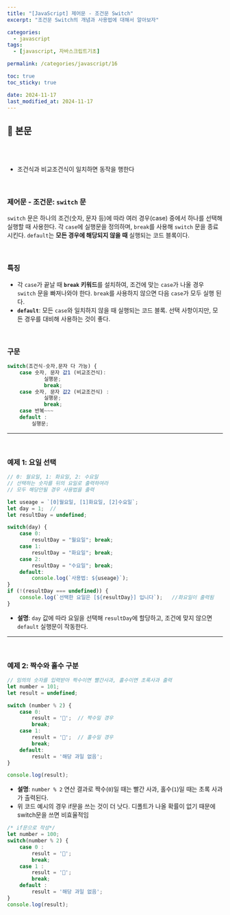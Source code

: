 ```yaml
---
title: "[JavaScript] 제어문 - 조건문 Switch"
excerpt: "조건문 Switch의 개념과 사용법에 대해서 알아보자"

categories:
  - javascript
tags:
  - [javascript, 자바스크립트기초]

permalink: /categories/javascript/16

toc: true
toc_sticky: true

date: 2024-11-17
last_modified_at: 2024-11-17
---
```


## 🦥 본문

<br>
<br>

- 조건식과 비교조건식이 일치하면 동작을 행한다

<br>

### **제어문 - 조건문: `switch` 문**

`switch` 문은 하나의 조건(숫자, 문자 등)에 따라 여러 경우(case) 중에서 하나를 선택해 실행할 때 사용한다. 각 `case`에 실행문을 정의하며, `break`를 사용해 `switch` 문을 종료시킨다. `default`는 **모든 경우에 해당되지 않을 때** 실행되는 코드 블록이다.

<br>

### **특징**

- 각 `case`가 끝날 때 **`break` 키워드**를 설치하여, 조건에 맞는 `case`가 나올 경우 `switch` 문을 빠져나와야 한다. `break`를 사용하지 않으면 다음 `case`가 모두 실행 된다.
- **`default`**: 모든 `case`와 일치하지 않을 때 실행되는 코드 블록. 선택 사항이지만, 모든 경우를 대비해 사용하는 것이 좋다.

<br>


### **구문**

```jsx
switch(조건식-숫자,문자 다 가능) {
    case 숫자, 문자 값1 (비교조건식):
            실행문;
            break;
    case 숫자, 문자 값2 (비교조건식) :
            실행문;
            break;
    case 반복~~~
    default : 
        실행문;

```

---

<br>


### **예제 1: 요일 선택**

```jsx
// 0: 월요일, 1: 화요일, 2: 수요일 
// 선택하는 숫자를 뒤의 요일로 출력하여라 
// 모두 해당안될 경우 사용법을 출력

let useage = `[0]월요일, [1]화요일, [2]수요일`;
let day = 1;  // 
let resultDay = undefined;

switch(day) {
    case 0:
        resultDay = "월요일"; break;
    case 1:
        resultDay = "화요일"; break;
    case 2:
        resultDay = "수요일"; break;
    default:
        console.log(`사용법: ${useage}`);
}
if (!(resultDay === undefined)) {
    console.log(`선택한 요일은 [${resultDay}] 입니다`);   //화요일이 출력됨
}
```

- **설명**: `day` 값에 따라 요일을 선택해 `resultDay`에 할당하고, 조건에 맞지 않으면 `default` 실행문이 작동한다.

---

<br>


### **예제 2: 짝수와 홀수 구분**

```jsx
// 임의의 숫자를 입력받아 짝수이면 빨간사과, 홀수이면 초록사과 출력
let number = 101;
let result = undefined;

switch (number % 2) {
    case 0:
        result = '🍎';  // 짝수일 경우
        break;
    case 1:
        result = '🍏';  // 홀수일 경우
        break;
    default:
        result = '해당 과일 없음';
}

console.log(result);
```

- **설명**: `number % 2` 연산 결과로 짝수(`0`)일 때는 빨간 사과, 홀수(`1`)일 때는 초록 사과가 출력된다.
- 위 코드 예시의 경우 if문을 쓰는 것이 더 낫다.  디폴트가 나올 확률이 없기 때문에 switch문을 쓰면 비효율적임

```jsx
/* if문으로 작성*/
let number = 100;
switch(number % 2) {
    case 0 :
        result = '🍎';
        break;
    case 1 :
        result = '🍏';
        break;
    default : 
        result = '해당 과일 없음';
}
console.log(result);
```

<br>
<br>



